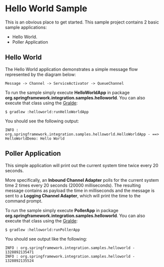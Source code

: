 Hello World Sample
==================

This is an obvious place to get started. This sample project contains 2 basic sample applications:

* Hello World.
* Poller Application

## Hello World

The Hello World application demonstrates a simple message flow represented by the diagram below:

    Message -> Channel -> ServiceActivator -> QueueChannel 

To run the sample simply execute **HelloWorldApp** in package **org.springframework.integration.samples.helloworld**. 
You can also execute that class using the [Gralde](http://www.gradle.org):

    $ gradlew :helloworld:runHelloWorldApp

You should see the following output:

    INFO : org.springframework.integration.samples.helloworld.HelloWorldApp - ==> HelloWorldDemo: Hello World

## Poller Application

This simple application will print out the current system time twice every 20 seconds.

More specifically, an **Inbound Channel Adapter** polls for the current system time 2 times every 20 seconds (20000 milliseconds). The resulting message contains as payload the time in milliseconds and the message is sent to a **Logging Channel Adapter**, which will print the time to the command prompt.

To run the sample simply execute **PollerApp** in package **org.springframework.integration.samples.helloworld**. 
You can also execute that class using the [Gralde](http://www.gradle.org):

    $ gradlew :helloworld:runPollerApp

You should see output like the following:

    INFO : org.springframework.integration.samples.helloworld - 1328892135471
    INFO : org.springframework.integration.samples.helloworld - 1328892135524


